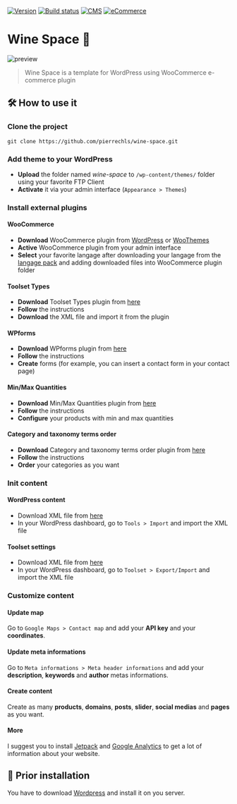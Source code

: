 [![Version](https://img.shields.io/badge/version-1.1.3-green.svg?style=flat-square)](https://img.shields.io/badge/version-1.1.3-green.svg?style=flat-square) [![Build status](https://img.shields.io/badge/build-passing-green.svg?style=flat-square)](https://img.shields.io/badge/build-passing-green.svg?style=flat-square) [![CMS](https://img.shields.io/badge/CMS-WordPress-lightgrey.svg?style=flat-square)](https://img.shields.io/badge/CMS-WordPress-lightgrey.svg?style=flat-square) [![eCommerce](https://img.shields.io/badge/E%20Commerce%20solution-WooCommerce-lightgrey.svg?style=flat-square)](https://img.shields.io/badge/E%20Commerce%20solution-WooCommerce-lightgrey.svg?style=flat-square)

# Wine Space 🍇

![preview](https://rawgit.com/pierrechls/wine-space/master/wine-space/images/preview.png)

> Wine Space is a template for WordPress using WooCommerce e-commerce plugin

## 🛠 How to use it

### Clone the project

    git clone https://github.com/pierrechls/wine-space.git
    
### Add theme to your WordPress

- **Upload** the folder named *wine-space* to `/wp-content/themes/` folder using your favorite FTP Client
- **Activate** it via your admin interface (`Appearance > Themes`)

### Install external plugins

#### WooCommerce

- **Download** WooCommerce plugin from [WordPress](https://fr.wordpress.org/plugins/woocommerce/) or [WooThemes](https://www.woothemes.com/woocommerce/)
- **Active** WooCommerce plugin from your admin interface
- **Select** your favorite langage after downloading your langage from the [langage pack](https://translate.wordpress.org/projects/wp-plugins/woocommerce/language-packs) and adding downloaded files into WooCommerce plugin folder
    
 
#### Toolset Types

- **Download** Toolset Types plugin from [here](https://github.com/pierrechls/wp-types)
- **Follow** the instructions
- **Download** the XML file and import it from the plugin

#### WPforms

- **Download** WPforms plugin from [here](https://github.com/pierrechls/wp-forms)
- **Follow** the instructions
- **Create** forms (for example, you can insert a contact form in your contact page)

#### Min/Max Quantities

- **Download** Min/Max Quantities plugin from [here](https://github.com/pierrechls/wc-min-max-quantities)
- **Follow** the instructions
- **Configure** your products with min and max quantities

#### Category and taxonomy terms order

- **Download** Category and taxonomy terms order plugin from [here](https://github.com/pierrechls/taxonomy-terms-order)
- **Follow** the instructions
- **Order** your categories as you want
 
### Init content

#### WordPress content

- Download XML file from [here](https://rawgit.com/pierrechls/wine-space/data/wordpress/espacevin.wordpress.xml)
- In your WordPress dashboard, go to `Tools > Import` and import the XML file

#### Toolset settings

- Download XML file from [here](https://rawgit.com/pierrechls/wine-space/data/toolset/settings.xml)
- In your WordPress dashboard, go to `Toolset > Export/Import` and import the XML file

### Customize content

#### Update map

Go to `Google Maps > Contact map` and add your **API key** and your **coordinates**. 

#### Update meta informations

Go to `Meta informations > Meta header informations` and add your **description**, **keywords** and **author** metas informations. 

#### Create content

Create as many **products**, **domains**, **posts**, **slider**, **social medias** and **pages** as you want.

#### More

I suggest you to install [Jetpack](https://fr.wordpress.org/plugins/jetpack/) and [Google Analytics](https://fr.wordpress.org/plugins/google-analytics-dashboard-for-wp/) to get a lot of information about your website.

## 📕 Prior installation

You have to download [Wordpress](https://wordpress.org/download/) and install it on you server.


